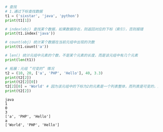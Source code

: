 ```python
# 查找
# 1.通过下标查找数据
t1 = ('sixstar', 'java', 'python')
print(t1[1])

# index(obj) 查找某个数据，如果数据存在，则返回对应的下标（索引），否则报错
print(t1.index('java'))

# count(obj) 统计某个数据在当前元组中出现的次数
print(t1.count('a'))

# len() 统计元组中元素的个数，不是某个元素的长度，而是该元组中有几个元素
print(len(t1))

# 拓展：元组 “可变的” 情况
t2 = (10, 20, ['a', 'PHP', 'Hello'], 40, 3.3)
print(t2[2])
print(t2[2][0])
t2[2][0] = 'World' # 因为该元组中的下标为2的元素是一个列表整体，而列表是可变的，因此可以修改该列表
print(t2[2])
```

    java
    1
    0
    3
    ['a', 'PHP', 'Hello']
    a
    ['World', 'PHP', 'Hello']
    


```python

```
